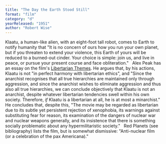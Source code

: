 ```yaml
---
title: "The Day the Earth Stood Still"
format: "film"
category: "d"
yearReleased: "1951"
author: "Robert Wise"
---
```

Klaatu, a human-like alien, with an eight-foot  tall robot, comes to Earth to notify humanity that "It is no concern  of ours how you run your own planet, but if you threaten to extend  your violence, this Earth of yours will be reduced to a burned-out  cinder. Your choice is simple: join us, and live in peace, or pursue  your present course and face obliteration."
 
Alex Peak has an essay on the film's <a href="http://alexpeak.com/art/films/tdtess/libertarian/"> Libertarian Themes</a>. He argues that, by his actions, Klaatu is  not "in perfect harmony with libertarian ethics", and "Since the  anarchist recognises that all true hierarchies are maintained only  through aggression, and since the anarchist wishes to eliminate  aggression and thus also all true hierarchies, we can conclude  objectively that Klaatu is not an anarchist, despite whatever  libertarian tendencies swell within his own society. Therefore,  _if_ Klaatu is a libertarian at all, he is at most a minarchist."  He concludes that, despite this, "The movie may be regarded as  libertarian due to its subtle yet persistent rejection of  xenophobia, its warnings against substituting fear for reason, its  examination of the dangers of nuclear war and nuclear weapons  generally, and its insistence that there is something socially  problematic about any hypermilitaristic society."
 
Red  Planets (see bibliography) lists the film, but is somewhat dismissive:  "Anti-nuclear film (or a celebration of the pax Americana)."
